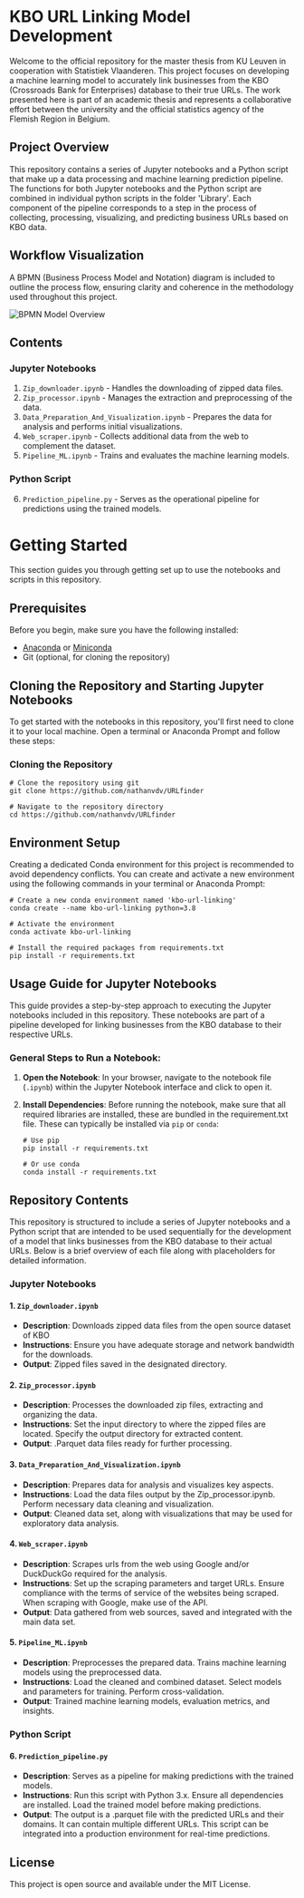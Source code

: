 # KBO URL Linking Model Development

Welcome to the official repository for the master thesis from KU Leuven in cooperation with Statistiek Vlaanderen. This project focuses on developing a machine learning model to accurately link businesses from the KBO (Crossroads Bank for Enterprises) database to their true URLs. The work presented here is part of an academic thesis and represents a collaborative effort between the university and the official statistics agency of the Flemish Region in Belgium.

## Project Overview

This repository contains a series of Jupyter notebooks and a Python script that make up a data processing and machine learning prediction pipeline. The functions for both Jupyter notebooks and the Python script are combined in individual python scripts in the folder 'Library'. Each component of the pipeline corresponds to a step in the process of collecting, processing, visualizing, and predicting business URLs based on KBO data.

## Workflow Visualization

A BPMN (Business Process Model and Notation) diagram is included to outline the process flow, ensuring clarity and coherence in the methodology used throughout this project.

![BPMN Model Overview](diagram_methodology.png)

## Contents

### Jupyter Notebooks

1. `Zip_downloader.ipynb` - Handles the downloading of zipped data files.
2. `Zip_processor.ipynb` - Manages the extraction and preprocessing of the data.
3. `Data_Preparation_And_Visualization.ipynb` - Prepares the data for analysis and performs initial visualizations.
4. `Web_scraper.ipynb` - Collects additional data from the web to complement the dataset.
5. `Pipeline_ML.ipynb` - Trains and evaluates the machine learning models.

### Python Script

6. `Prediction_pipeline.py` - Serves as the operational pipeline for predictions using the trained models.

# Getting Started

This section guides you through getting set up to use the notebooks and scripts in this repository.

## Prerequisites

Before you begin, make sure you have the following installed:
- [Anaconda](https://www.anaconda.com/products/distribution) or [Miniconda](https://docs.conda.io/en/latest/miniconda.html)
- Git (optional, for cloning the repository)

## Cloning the Repository and Starting Jupyter Notebooks

To get started with the notebooks in this repository, you'll first need to clone it to your local machine. Open a terminal or Anaconda Prompt and follow these steps:

### Cloning the Repository

```shell
# Clone the repository using git
git clone https://github.com/nathanvdv/URLfinder

# Navigate to the repository directory
cd https://github.com/nathanvdv/URLfinder
```

## Environment Setup

Creating a dedicated Conda environment for this project is recommended to avoid dependency conflicts. You can create and activate a new environment using the following commands in your terminal or Anaconda Prompt:

```shell
# Create a new conda environment named 'kbo-url-linking'
conda create --name kbo-url-linking python=3.8

# Activate the environment
conda activate kbo-url-linking

# Install the required packages from requirements.txt
pip install -r requirements.txt
```

## Usage Guide for Jupyter Notebooks

This guide provides a step-by-step approach to executing the Jupyter notebooks included in this repository. These notebooks are part of a pipeline developed for linking businesses from the KBO database to their respective URLs.

### General Steps to Run a Notebook:

1. **Open the Notebook**: In your browser, navigate to the notebook file (`.ipynb`) within the Jupyter Notebook interface and click to open it.

2. **Install Dependencies**: Before running the notebook, make sure that all required libraries are installed, these are bundled in the requirement.txt file. These can typically be installed via `pip` or `conda`:
   ```shell
   # Use pip
   pip install -r requirements.txt
   
   # Or use conda
   conda install -r requirements.txt
    ```
## Repository Contents

This repository is structured to include a series of Jupyter notebooks and a Python script that are intended to be used sequentially for the development of a model that links businesses from the KBO database to their actual URLs. Below is a brief overview of each file along with placeholders for detailed information.

### Jupyter Notebooks

#### 1. `Zip_downloader.ipynb`
- **Description**: Downloads zipped data files from the open source dataset of KBO
- **Instructions**: Ensure you have adequate storage and network bandwidth for the downloads.
- **Output**: Zipped files saved in the designated directory.
  
#### 2. `Zip_processor.ipynb`
- **Description**: Processes the downloaded zip files, extracting and organizing the data.
- **Instructions**: Set the input directory to where the zipped files are located. Specify the output directory for extracted content.
- **Output**: .Parquet data files ready for further processing.

#### 3. `Data_Preparation_And_Visualization.ipynb`
- **Description**: Prepares data for analysis and visualizes key aspects.
- **Instructions**: Load the data files output by the Zip_processor.ipynb. Perform necessary data cleaning and visualization.
- **Output**: Cleaned data set, along with visualizations that may be used for exploratory data analysis.

#### 4. `Web_scraper.ipynb`
- **Description**: Scrapes urls from the web using Google and/or DuckDuckGo required for the analysis.
- **Instructions**: Set up the scraping parameters and target URLs. Ensure compliance with the terms of service of the websites being scraped. When scraping with Google, make use of the API.
- **Output**: Data gathered from web sources, saved and integrated with the main data set.

#### 5. `Pipeline_ML.ipynb`
- **Description**: Preprocesses the prepared data. Trains machine learning models using the preprocessed data.
- **Instructions**: Load the cleaned and combined dataset. Select models and parameters for training. Perform cross-validation.
- **Output**: Trained machine learning models, evaluation metrics, and insights.
### Python Script

#### 6. `Prediction_pipeline.py`
- **Description**:  Serves as a pipeline for making predictions with the trained models.
- **Instructions**: Run this script with Python 3.x. Ensure all dependencies are installed. Load the trained model before making predictions.
- **Output**: The output is a .parquet file with the predicted URLs and their domains. It can contain multiple different URLs. This script can be integrated into a production environment for real-time predictions.

## License

This project is open source and available under the MIT License.

